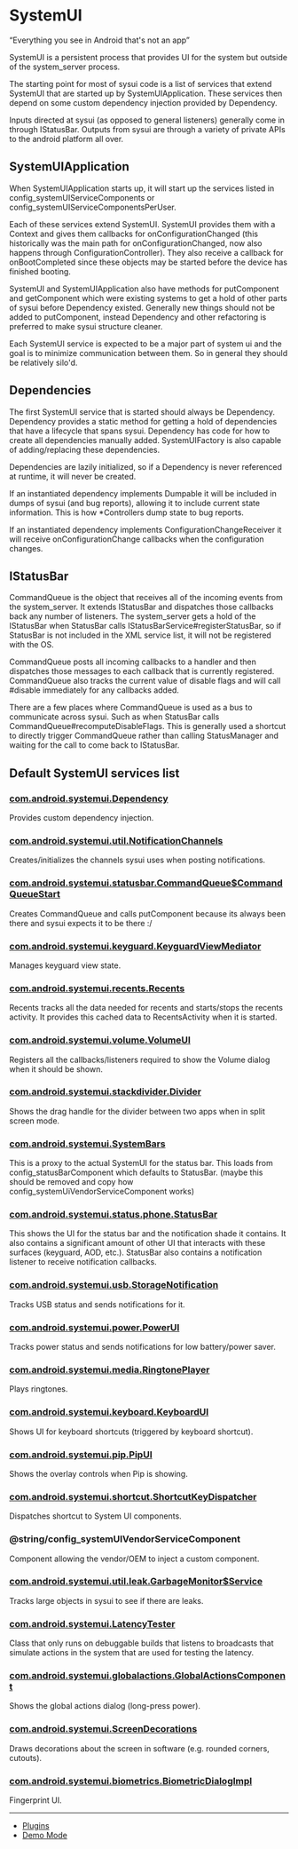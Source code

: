 # SystemUI

“Everything you see in Android that's not an app”

SystemUI is a persistent process that provides UI for the system but outside
of the system_server process.

The starting point for most of sysui code is a list of services that extend
SystemUI that are started up by SystemUIApplication. These services then depend
on some custom dependency injection provided by Dependency.

Inputs directed at sysui (as opposed to general listeners) generally come in
through IStatusBar. Outputs from sysui are through a variety of private APIs to
the android platform all over.

## SystemUIApplication

When SystemUIApplication starts up, it will start up the services listed in
config_systemUIServiceComponents or config_systemUIServiceComponentsPerUser.

Each of these services extend SystemUI. SystemUI provides them with a Context
and gives them callbacks for onConfigurationChanged (this historically was
the main path for onConfigurationChanged, now also happens through
ConfigurationController). They also receive a callback for onBootCompleted
since these objects may be started before the device has finished booting.

SystemUI and SystemUIApplication also have methods for putComponent and
getComponent which were existing systems to get a hold of other parts of
sysui before Dependency existed. Generally new things should not be added
to putComponent, instead Dependency and other refactoring is preferred to
make sysui structure cleaner.

Each SystemUI service is expected to be a major part of system ui and the
goal is to minimize communication between them. So in general they should be
relatively silo'd.

## Dependencies

The first SystemUI service that is started should always be Dependency.
Dependency provides a static method for getting a hold of dependencies that
have a lifecycle that spans sysui. Dependency has code for how to create all
dependencies manually added. SystemUIFactory is also capable of
adding/replacing these dependencies.

Dependencies are lazily initialized, so if a Dependency is never referenced at
runtime, it will never be created.

If an instantiated dependency implements Dumpable it will be included in dumps
of sysui (and bug reports), allowing it to include current state information.
This is how \*Controllers dump state to bug reports.

If an instantiated dependency implements ConfigurationChangeReceiver it will
receive onConfigurationChange callbacks when the configuration changes.

## IStatusBar

CommandQueue is the object that receives all of the incoming events from the
system_server. It extends IStatusBar and dispatches those callbacks back any
number of listeners. The system_server gets a hold of the IStatusBar when
StatusBar calls IStatusBarService#registerStatusBar, so if StatusBar is not
included in the XML service list, it will not be registered with the OS.

CommandQueue posts all incoming callbacks to a handler and then dispatches
those messages to each callback that is currently registered. CommandQueue
also tracks the current value of disable flags and will call #disable
immediately for any callbacks added.

There are a few places where CommandQueue is used as a bus to communicate
across sysui. Such as when StatusBar calls CommandQueue#recomputeDisableFlags.
This is generally used a shortcut to directly trigger CommandQueue rather than
calling StatusManager and waiting for the call to come back to IStatusBar.

## Default SystemUI services list

### [com.android.systemui.Dependency](/packages/SystemUI/src/com/android/systemui/Dependency.java)

Provides custom dependency injection.

### [com.android.systemui.util.NotificationChannels](/packages/SystemUI/src/com/android/systemui/util/NotificationChannels.java)

Creates/initializes the channels sysui uses when posting notifications.

### [com.android.systemui.statusbar.CommandQueue$CommandQueueStart](/packages/SystemUI/src/com/android/systemui/sstatusbar/CommandQueue.java)

Creates CommandQueue and calls putComponent because its always been there
and sysui expects it to be there :/

### [com.android.systemui.keyguard.KeyguardViewMediator](/packages/SystemUI/src/com/android/systemui/keyguard/KeyguardViewMediator.java)

Manages keyguard view state.

### [com.android.systemui.recents.Recents](/packages/SystemUI/src/com/android/systemui/recents/Recents.java)

Recents tracks all the data needed for recents and starts/stops the recents
activity. It provides this cached data to RecentsActivity when it is started.

### [com.android.systemui.volume.VolumeUI](/packages/SystemUI/src/com/android/systemui/volume/VolumeUI.java)

Registers all the callbacks/listeners required to show the Volume dialog when
it should be shown.

### [com.android.systemui.stackdivider.Divider](/packages/SystemUI/src/com/android/systemui/stackdivider/Divider.java)

Shows the drag handle for the divider between two apps when in split screen
mode.

### [com.android.systemui.SystemBars](/packages/SystemUI/src/com/android/systemui/SystemBars.java)

This is a proxy to the actual SystemUI for the status bar. This loads from
config_statusBarComponent which defaults to StatusBar. (maybe this should be
removed and copy how config_systemUiVendorServiceComponent works)

### [com.android.systemui.status.phone.StatusBar](/packages/SystemUI/src/com/android/systemui/status/phone/StatusBar.java)

This shows the UI for the status bar and the notification shade it contains.
It also contains a significant amount of other UI that interacts with these
surfaces (keyguard, AOD, etc.). StatusBar also contains a notification listener
to receive notification callbacks.

### [com.android.systemui.usb.StorageNotification](/packages/SystemUI/src/com/android/systemui/usb/StorageNotification.java)

Tracks USB status and sends notifications for it.

### [com.android.systemui.power.PowerUI](/packages/SystemUI/src/com/android/systemui/power/PowerUI.java)

Tracks power status and sends notifications for low battery/power saver.

### [com.android.systemui.media.RingtonePlayer](/packages/SystemUI/src/com/android/systemui/media/RingtonePlayer.java)

Plays ringtones.

### [com.android.systemui.keyboard.KeyboardUI](/packages/SystemUI/src/com/android/systemui/keyboard/KeyboardUI.java)

Shows UI for keyboard shortcuts (triggered by keyboard shortcut).

### [com.android.systemui.pip.PipUI](/packages/SystemUI/src/com/android/systemui/pip/PipUI.java)

Shows the overlay controls when Pip is showing.

### [com.android.systemui.shortcut.ShortcutKeyDispatcher](/packages/SystemUI/src/com/android/systemui/shortcut/ShortcutKeyDispatcher.java)

Dispatches shortcut to System UI components.

### @string/config_systemUIVendorServiceComponent

Component allowing the vendor/OEM to inject a custom component.

### [com.android.systemui.util.leak.GarbageMonitor$Service](/packages/SystemUI/src/com/android/systemui/util/leak/GarbageMonitor.java)

Tracks large objects in sysui to see if there are leaks.

### [com.android.systemui.LatencyTester](/packages/SystemUI/src/com/android/systemui/LatencyTester.java)

Class that only runs on debuggable builds that listens to broadcasts that
simulate actions in the system that are used for testing the latency.

### [com.android.systemui.globalactions.GlobalActionsComponent](/packages/SystemUI/src/com/android/systemui/globalactions/GlobalActionsComponent.java)

Shows the global actions dialog (long-press power).

### [com.android.systemui.ScreenDecorations](/packages/SystemUI/src/com/android/systemui/ScreenDecorations.java)

Draws decorations about the screen in software (e.g. rounded corners, cutouts).

### [com.android.systemui.biometrics.BiometricDialogImpl](/packages/SystemUI/src/com/android/systemui/biometrics/BiometricDialogImpl.java)

Fingerprint UI.

---

 * [Plugins](/packages/SystemUI/docs/plugins.md)
 * [Demo Mode](/packages/SystemUI/docs/demo_mode.md)
